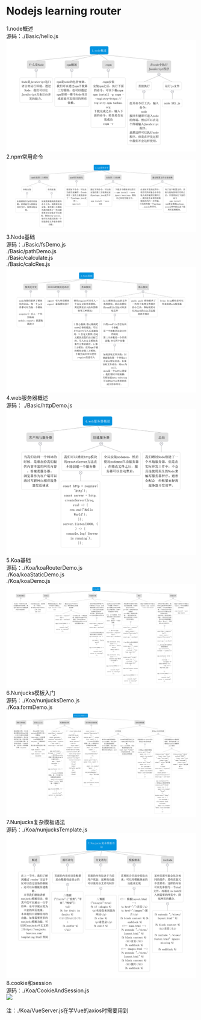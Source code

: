 # Nodejs learning router
1.node概述  
源码：./Basic/hello.js  
![](./images/1.node概述.jpg)  
2.npm常用命令  
![](./images/2.npm常用命令.jpg)  
3.Node基础  
源码：./Basic/fsDemo.js  
  ./Basic/pathDemo.js  
  ./Basic/calculate.js  
  ./Basic/calcRes.js
![](./images/3.Node基础.jpg)  
4.web服务器概述  
源码：  ./Basic/httpDemo.js  
![](./images/4.web服务器概述.jpg)  
5.Koa基础  
源码：./Koa/koaRouterDemo.js  
./Koa/koaStaticDemo.js  
./Koa/koaDemo.js  
![](./images/5.Koa基础.jpg)  
6.Nunjucks模板入门  
源码：./Koa/nunjucksDemo.js  
./Koa.formDemo.js  
![](./images/6.Nunjucks模板入门.jpg)  
7.Nunjucks复杂模板语法  
源码：./Koa/nunjucksTemplate.js  
![](./images/7.Nunjucks复杂模板语法.jpg)  
8.cookie和session  
源码：./Koa/CookieAndSession.js  
![](./images/8.cookie和session.jpg)  


注：./Koa/VueServer.js在学Vue的axios时需要用到